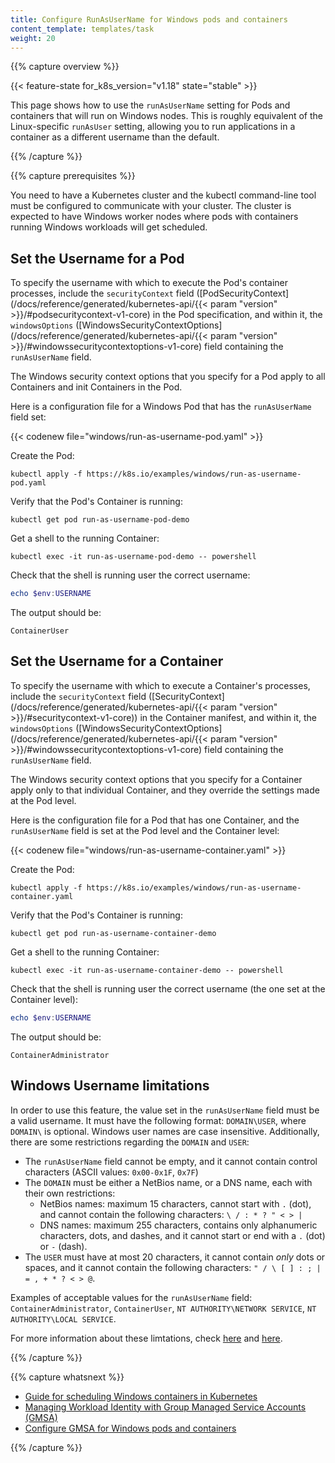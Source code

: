 ```yaml
---
title: Configure RunAsUserName for Windows pods and containers
content_template: templates/task
weight: 20
---
```


{{% capture overview %}}

{{< feature-state for_k8s_version="v1.18" state="stable" >}}

This page shows how to use the `runAsUserName` setting for Pods and containers that will run on Windows nodes. This is roughly equivalent of the Linux-specific `runAsUser` setting, allowing you to run applications in a container as a different username than the default.

{{% /capture %}}

{{% capture prerequisites %}}

You need to have a Kubernetes cluster and the kubectl command-line tool must be configured to communicate with your cluster. The cluster is expected to have Windows worker nodes where pods with containers running Windows workloads will get scheduled.

## Set the Username for a Pod

To specify the username with which to execute the Pod's container processes, include the `securityContext` field ([PodSecurityContext](/docs/reference/generated/kubernetes-api/{{< param "version" >}}/#podsecuritycontext-v1-core) in the Pod specification, and within it, the `windowsOptions` ([WindowsSecurityContextOptions](/docs/reference/generated/kubernetes-api/{{< param "version" >}}/#windowssecuritycontextoptions-v1-core) field containing the `runAsUserName` field.

The Windows security context options that you specify for a Pod apply to all Containers and init Containers in the Pod.

Here is a configuration file for a Windows Pod that has the `runAsUserName` field set:

{{< codenew file="windows/run-as-username-pod.yaml" >}}

Create the Pod:

```shell
kubectl apply -f https://k8s.io/examples/windows/run-as-username-pod.yaml
```

Verify that the Pod's Container is running:

```shell
kubectl get pod run-as-username-pod-demo
```

Get a shell to the running Container:

```shell
kubectl exec -it run-as-username-pod-demo -- powershell
```

Check that the shell is running user the correct username:

```powershell
echo $env:USERNAME
```

The output should be:

```shell
ContainerUser
```

## Set the Username for a Container

To specify the username with which to execute a Container's processes, include the `securityContext` field ([SecurityContext](/docs/reference/generated/kubernetes-api/{{< param "version" >}}/#securitycontext-v1-core)) in the Container manifest, and within it, the `windowsOptions` ([WindowsSecurityContextOptions](/docs/reference/generated/kubernetes-api/{{< param "version" >}}/#windowssecuritycontextoptions-v1-core) field containing the `runAsUserName` field.

The Windows security context options that you specify for a Container apply only to that individual Container, and they override the settings made at the Pod level.

Here is the configuration file for a Pod that has one Container, and the `runAsUserName` field is set at the Pod level and the Container level:

{{< codenew file="windows/run-as-username-container.yaml" >}}

Create the Pod:

```shell
kubectl apply -f https://k8s.io/examples/windows/run-as-username-container.yaml
```

Verify that the Pod's Container is running:

```shell
kubectl get pod run-as-username-container-demo
```

Get a shell to the running Container:

```shell
kubectl exec -it run-as-username-container-demo -- powershell
```

Check that the shell is running user the correct username (the one set at the Container level):

```powershell
echo $env:USERNAME
```

The output should be:

```shell
ContainerAdministrator
```

## Windows Username limitations

In order to use this feature, the value set in the `runAsUserName` field must be a valid username. It must have the following format: `DOMAIN\USER`, where `DOMAIN\` is optional. Windows user names are case insensitive. Additionally, there are some restrictions regarding the `DOMAIN` and `USER`:

- The `runAsUserName` field cannot be empty, and it cannot contain control characters (ASCII values: `0x00-0x1F`, `0x7F`)
- The `DOMAIN` must be either a NetBios name, or a DNS name, each with their own restrictions:
  - NetBios names: maximum 15 characters, cannot start with `.` (dot), and cannot contain the following characters: `\ / : * ? " < > |`
  - DNS names: maximum 255 characters, contains only alphanumeric characters, dots, and dashes, and it cannot start or end with a `.` (dot) or `-` (dash).
- The `USER` must have at most 20 characters, it cannot contain *only* dots or spaces, and it cannot contain the following characters: `" / \ [ ] : ; | = , + * ? < > @`.

Examples of acceptable values for the `runAsUserName` field: `ContainerAdministrator`, `ContainerUser`, `NT AUTHORITY\NETWORK SERVICE`, `NT AUTHORITY\LOCAL SERVICE`.

For more information about these limtations, check [here](https://support.microsoft.com/en-us/help/909264/naming-conventions-in-active-directory-for-computers-domains-sites-and) and [here](https://docs.microsoft.com/en-us/powershell/module/microsoft.powershell.localaccounts/new-localuser?view=powershell-5.1).

{{% /capture %}}

{{% capture whatsnext %}}

* [Guide for scheduling Windows containers in Kubernetes](/docs/setup/production-environment/windows/user-guide-windows-containers/)
* [Managing Workload Identity with Group Managed Service Accounts (GMSA)](/docs/setup/production-environment/windows/user-guide-windows-containers/#managing-workload-identity-with-group-managed-service-accounts)
* [Configure GMSA for Windows pods and containers](/docs/tasks/configure-pod-container/configure-gmsa/)

{{% /capture %}}
